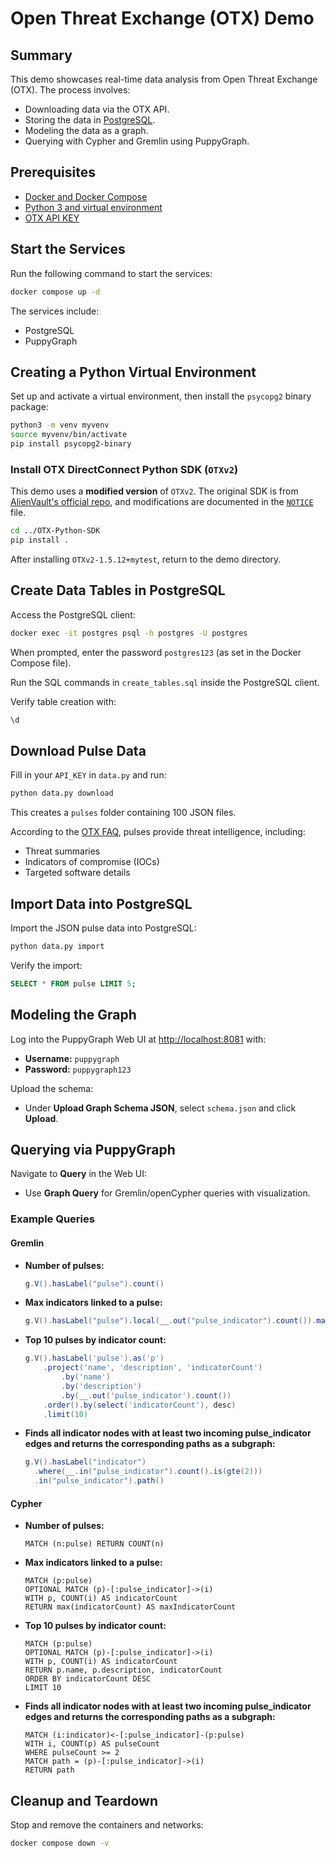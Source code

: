# Open Threat Exchange (OTX) Demo

## Summary

This demo showcases real-time data analysis from Open Threat Exchange (OTX). The process involves:

- Downloading data via the OTX API.
- Storing the data in [PostgreSQL](https://docs.puppygraph.com/getting-started/querying-postgresql-data-as-a-graph/).
- Modeling the data as a graph.
- Querying with Cypher and Gremlin using PuppyGraph.

## Prerequisites

- [Docker and Docker Compose](https://docs.docker.com/compose/)
- [Python 3 and virtual environment](https://docs.python.org/3/library/venv.html)
- [OTX API KEY](https://otx.alienvault.com/api)

## Start the Services

Run the following command to start the services:

```bash
docker compose up -d
```

The services include:

- PostgreSQL
- PuppyGraph

## Creating a Python Virtual Environment

Set up and activate a virtual environment, then install the `psycopg2` binary package:

```bash
python3 -m venv myvenv
source myvenv/bin/activate
pip install psycopg2-binary
```

### Install OTX DirectConnect Python SDK (`OTXv2`)

This demo uses a **modified version** of `OTXv2`. 
The original SDK is from [AlienVault's official repo](https://github.com/AlienVault-OTX/OTX-Python-SDK), and modifications are documented in the [`NOTICE`](../OTX-Python-SDK/NOTICE) file.

```bash
cd ../OTX-Python-SDK
pip install .
```

After installing `OTXv2-1.5.12+mytest`, return to the demo directory.

## Create Data Tables in PostgreSQL

Access the PostgreSQL client:

```bash
docker exec -it postgres psql -h postgres -U postgres
```

When prompted, enter the password `postgres123` (as set in the Docker Compose file).

Run the SQL commands in `create_tables.sql` inside the PostgreSQL client.

Verify table creation with:

```sql
\d
```

## Download Pulse Data

Fill in your `API_KEY` in `data.py` and run:

```bash
python data.py download
```

This creates a `pulses` folder containing 100 JSON files.

According to the [OTX FAQ](https://otx.alienvault.com/faq), pulses provide threat intelligence, including:

- Threat summaries
- Indicators of compromise (IOCs)
- Targeted software details

## Import Data into PostgreSQL

Import the JSON pulse data into PostgreSQL:

```bash
python data.py import
```

Verify the import:

```sql
SELECT * FROM pulse LIMIT 5;
```

## Modeling the Graph

Log into the PuppyGraph Web UI at [http://localhost:8081](http://localhost:8081) with:

- **Username:** `puppygraph`
- **Password:** `puppygraph123`

Upload the schema:

- Under **Upload Graph Schema JSON**, select `schema.json` and click **Upload**.

## Querying via PuppyGraph

Navigate to **Query** in the Web UI:

- Use **Graph Query** for Gremlin/openCypher queries with visualization.


### Example Queries
#### **Gremlin**

- **Number of pulses:**

  ```groovy
  g.V().hasLabel("pulse").count()
  ```

- **Max indicators linked to a pulse:**

  ```groovy
  g.V().hasLabel("pulse").local(__.out("pulse_indicator").count()).max()
  ```

- **Top 10 pulses by indicator count:**

  ```groovy
  g.V().hasLabel('pulse').as('p')
      .project('name', 'description', 'indicatorCount')
          .by('name')
          .by('description')
          .by(__.out('pulse_indicator').count())
      .order().by(select('indicatorCount'), desc)
      .limit(10)
  ```

- **Finds all indicator nodes with at least two incoming pulse_indicator edges and returns the corresponding paths as a subgraph:**
    ```groovy
    g.V().hasLabel("indicator")
      .where(__.in("pulse_indicator").count().is(gte(2)))
      .in("pulse_indicator").path()
    ```

#### **Cypher**

- **Number of pulses:**

  ```cypher
  MATCH (n:pulse) RETURN COUNT(n)
  ```

- **Max indicators linked to a pulse:**

  ```cypher
  MATCH (p:pulse)
  OPTIONAL MATCH (p)-[:pulse_indicator]->(i)
  WITH p, COUNT(i) AS indicatorCount
  RETURN max(indicatorCount) AS maxIndicatorCount
  ```

- **Top 10 pulses by indicator count:**

  ```cypher
  MATCH (p:pulse)
  OPTIONAL MATCH (p)-[:pulse_indicator]->(i)
  WITH p, COUNT(i) AS indicatorCount
  RETURN p.name, p.description, indicatorCount
  ORDER BY indicatorCount DESC
  LIMIT 10
  ```

- **Finds all indicator nodes with at least two incoming pulse_indicator edges and returns the corresponding paths as a subgraph:**
    ```cypher
    MATCH (i:indicator)<-[:pulse_indicator]-(p:pulse)
    WITH i, COUNT(p) AS pulseCount
    WHERE pulseCount >= 2
    MATCH path = (p)-[:pulse_indicator]->(i)
    RETURN path
    ```

## Cleanup and Teardown

Stop and remove the containers and networks:

```bash
docker compose down -v
```

